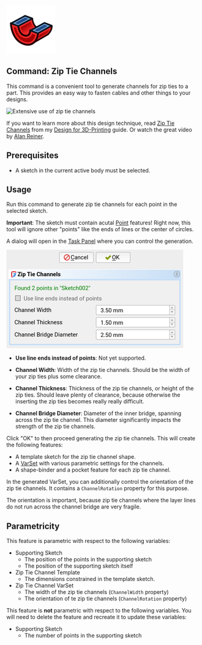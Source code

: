 ![ffDesign_ZipTieChannels](../Resources/icons/ffDesign_ZipTieChannels.svg)
## Command: Zip Tie Channels
This command is a convenient tool to generate channels for zip ties to a part.
This provides an easy way to fasten cables and other things to your designs.

![Extensive use of zip tie channels](https://blog.rahix.de/design-for-3d-printing/ziptie-channels.jpg)

If you want to learn more about this design technique, read [Zip Tie
Channels][df3dp-zip-ties] from my [Design for 3D-Printing][df3dp]
guide.  Or watch the great video by [Alan Reiner][yt-zipties].


## Prerequisites
- A sketch in the current active body must be selected.

## Usage
Run this command to generate zip tie channels for each point in the selected
sketch.

**Important**: The sketch must contain acutal [Point][sketch-point] features!
Right now, this tool will ignore other "points" like the ends of lines or the
center of circles.

A dialog will open in the [Task Panel][task-panel] where you can
control the generation.

![Screenshot of the dialog for Zip Tie Channels](../Resources/dialog-zip-ties.png)

- **Use line ends instead of points**: Not yet supported.

- **Channel Width**: Width of the zip tie channels.  Should be the width of
  your zip ties plus some clearance.

- **Channel Thickness**: Thickness of the zip tie channels, or height of the
  zip ties.  Should leave plenty of clearance, because otherwise the inserting
  the zip ties becomes really really difficult.

- **Channel Bridge Diameter**: Diameter of the inner bridge, spanning across
  the zip tie channel.  This diameter significantly impacts the strength of the
  zip tie channels.
 
Click "OK" to then proceed generating the zip tie channels.  This will
create the following features:

- A template sketch for the zip tie channel shape.
- A [VarSet][varset] with various parametric settings for the channels.
- A shape-binder and a pocket feature for each zip tie channel.

In the generated VarSet, you can additionally control the orientation of the
zip tie channels.  It contains a `ChannelRotation` property for this purpose.

The orientation is important, because zip tie channels where the layer lines do
not run across the channel bridge are very fragile.

## Parametricity
This feature is parametric with respect to the following variables:

- Supporting Sketch
  * The position of the points in the supporting sketch
  * The position of the supporting sketch itself
- Zip Tie Channel Template
  * The dimensions constrained in the template sketch.
- Zip Tie Channel VarSet
  * The width of the zip tie channels (`ChannelWidth` property)
  * The orientation of te zip tie channels (`ChannelRotation` property)

This feature is **not** parametric with respect to the following variables.
You will need to delete the feature and recreate it to update these variables:

- Supporting Sketch
  * The number of points in the supporting sketch

[pd-hole]: https://wiki.freecad.org/PartDesign_Hole
[df3dp]: https://blog.rahix.de/design-for-3d-printing/
[df3dp-zip-ties]: https://blog.rahix.de/design-for-3d-printing/#zip-tie-channels
[yt-zipties]: https://www.youtube.com/watch?v=qgt9P6jsyaY
[task-panel]: https://wiki.freecad.org/Task_panel
[sketch-point]: https://wiki.freecad.org/Sketcher_CreatePoint
[varset]: https://wiki.freecad.org/Std_VarSet
